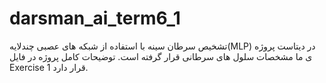 # darsman_ai_term6_1
تشخیص سرطان سینه با استفاده از شبکه های عصبی چندلایه(MLP)
در دیتاست پروژه ی ما مشخصات سلول های سرطانی قرار گرفته است.
توضیحات کامل پروژه در فایل Exercise 1 قرار دارد.
